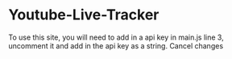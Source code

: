 # Youtube-Live-Tracker
To use this site, you will need to add in a api key in main.js line 3, uncomment it and add in the api key as a string.
Cancel changes
